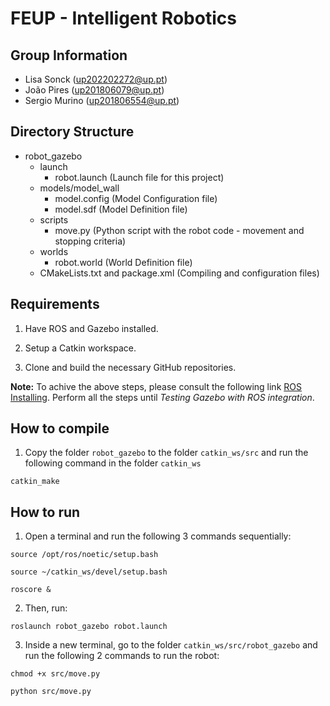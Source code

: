 # FEUP - Intelligent Robotics

## Group Information

- Lisa Sonck (up202202272@up.pt)
- João Pires (up201806079@up.pt)
- Sergio Murino (up201806554@up.pt)

## Directory Structure

- robot_gazebo
    - launch
        - robot.launch (Launch file for this project)
    - models/model_wall
        - model.config (Model Configuration file)
        - model.sdf (Model Definition file)
    - scripts
        - move.py (Python script with the robot code - movement and stopping criteria)
    - worlds
        - robot.world (World Definition file)
    - CMakeLists.txt and package.xml (Compiling and configuration files)

## Requirements

1. Have ROS and Gazebo installed.

2. Setup a Catkin workspace.

3. Clone and build the necessary GitHub repositories.

**Note:** To achive the above steps, please consult the following link [ROS Installing](https://classic.gazebosim.org/tutorials?tut=ros_installing&cat=connect_ros). Perform all the steps until *Testing Gazebo with ROS integration*. 

## How to compile

1. Copy the folder ```robot_gazebo``` to the folder ```catkin_ws/src``` and run the following command in the folder ```catkin_ws```

```
catkin_make
```

## How to run


1. Open a terminal and run the following 3 commands sequentially:

```
source /opt/ros/noetic/setup.bash
```

```
source ~/catkin_ws/devel/setup.bash
```

```
roscore &
```

2. Then, run:

```
roslaunch robot_gazebo robot.launch
```

3. Inside a new terminal, go to the folder ```catkin_ws/src/robot_gazebo``` and run the following 2 commands to run the robot: 

```
chmod +x src/move.py
```

```
python src/move.py
```


